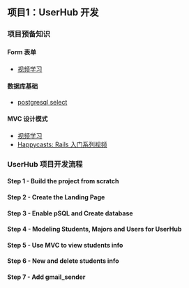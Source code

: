## 项目1：UserHub 开发

### 项目预备知识
#### Form 表单
* [视频学习](https://www.udacity.com/course/viewer#!/c-cs253/l-48736183/m-48734267)

#### 数据库基础
* [postgresql select](http://www.postgresqltutorial.com/postgresql-select/)

#### MVC 设计模式
* [视频学习](https://www.codeschool.com/code_tv/intro-to-mvc)
* [Happycasts: Rails 入门系列视频](http://ruby-china.org/topics/8456)

### UserHub 项目开发流程
#### Step 1 - Build the project from scratch
#### Step 2 - Create the Landing Page
#### Step 3 - Enable pSQL and Create database
#### Step 4 - Modeling Students, Majors and Users for UserHub
#### Step 5 - Use MVC to view students info
#### Step 6 - New and delete students info
#### Step 7 - Add gmail_sender

